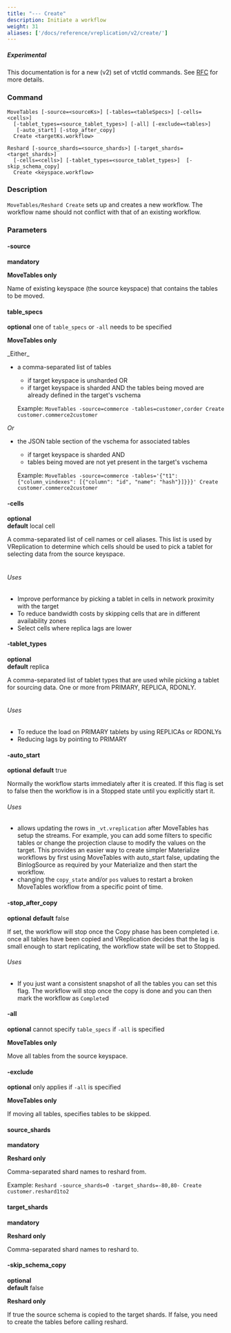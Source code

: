 ```yaml
---
title: "--- Create"
description: Initiate a workflow
weight: 31
aliases: ['/docs/reference/vreplication/v2/create/']
---
```


##### _Experimental_

This documentation is for a new (v2) set of vtctld commands. See [RFC](https://github.com/vitessio/vitess/issues/7225) for more details.

### Command

```
MoveTables [-source=<sourceKs>] [-tables=<tableSpecs>] [-cells=<cells>]
  [-tablet_types=<source_tablet_types>] [-all] [-exclude=<tables>]
   [-auto_start] [-stop_after_copy]
  Create <targetKs.workflow>

Reshard [-source_shards=<source_shards>] [-target_shards=<target_shards>]
  [-cells=<cells>] [-tablet_types=<source_tablet_types>]  [-skip_schema_copy]
  Create <keyspace.workflow>

```

### Description

`MoveTables/Reshard Create` sets up and creates a new workflow. The workflow name should not conflict with that of an existing workflow.

### Parameters

#### -source
**mandatory**

**MoveTables only**
<div class="cmd">
Name of existing keyspace (the source keyspace) that contains the tables to be moved.
</div>

#### table_specs
**optional**  one of `table_specs` or `-all` needs to be specified

**MoveTables only**
<div class="cmd">
_Either_

* a comma-separated list of tables
  * if target keyspace is unsharded OR
  * if target keyspace is sharded AND the tables being moved are already defined in the target's vschema

  Example: `MoveTables -source=commerce -tables=customer,corder Create customer.commerce2customer`

_Or_

* the JSON table section of the vschema for associated tables
  * if target keyspace is sharded AND
  * tables being moved are not yet present in the target's vschema

  Example: `MoveTables -source=commerce -tables='{"t1":{"column_vindexes": [{"column": "id", "name": "hash"}]}}}' Create customer.commerce2customer`

</div>

#### -cells
**optional**\
**default** local cell

<div class="cmd">
A comma-separated list of cell names or cell aliases. This list is used by VReplication to determine which
cells should be used to pick a tablet for selecting data from the source keyspace.<br><br>

###### Uses

* Improve performance by picking a tablet in cells in network proximity with the target
* To reduce bandwidth costs by skipping cells that are in different availability zones
* Select cells where replica lags are lower
</div>

#### -tablet_types
**optional**\
**default** replica

<div class="cmd">
A comma-separated list of tablet types that are used while picking a tablet for sourcing data.
One or more from PRIMARY, REPLICA, RDONLY.<br><br>

###### Uses

* To reduce the load on PRIMARY tablets by using REPLICAs or RDONLYs
* Reducing lags by pointing to PRIMARY
</div>


#### -auto_start

**optional**
**default** true

<div class="cmd">

Normally the workflow starts immediately after it is created. If this flag is set
to false then the workflow is in a Stopped state until you explicitly start it.

</div>

###### Uses
* allows updating the rows in `_vt.vreplication` after MoveTables has setup the
streams. For example, you can add some filters to specific tables or change the
projection clause to modify the values on the target. This
provides an easier way to create simpler Materialize workflows by first using
MoveTables with auto_start false, updating the BinlogSource as required by your
Materialize and then start the workflow.
* changing the `copy_state` and/or `pos` values to restart a broken MoveTables workflow
from a specific point of time.

#### -stop_after_copy

**optional**
**default** false

<div class="cmd">

If set, the workflow will stop once the Copy phase has been completed i.e. once
all tables have been copied and VReplication decides that the lag
is small enough to start replicating, the workflow state will be set to Stopped.

###### Uses
* If you just want a consistent snapshot of all the tables you can set this flag. The workflow
will stop once the copy is done and you can then mark the workflow as `Complete`d

</div>

#### -all
**optional** cannot specify `table_specs` if `-all` is specified

**MoveTables only**
<div class="cmd">

Move all tables from the source keyspace.

</div>

#### -exclude
**optional** only applies if `-all` is specified

**MoveTables only**
<div class="cmd">

If moving all tables, specifies tables to be skipped.

</div>


#### source_shards
**mandatory**

**Reshard only**

<div class="cmd">
Comma-separated shard names to reshard from.

Example: `Reshard -source_shards=0 -target_shards=-80,80- Create customer.reshard1to2`

</div>

#### target_shards
**mandatory**

**Reshard only**

<div class="cmd">
Comma-separated shard names to reshard to.
</div>

#### -skip_schema_copy
**optional**\
**default** false

**Reshard only**

<div class="cmd">
If true the source schema is copied to the target shards. If false, you need to create the tables
before calling reshard.
</div>

